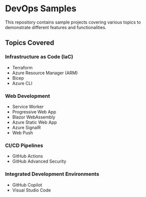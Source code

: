# DevOps Samples

This repository contains sample projects covering various topics to demonstrate different features and functionalities.

## Topics Covered

### Infrastructure as Code (IaC)

- Terraform
- Azure Resource Manager (ARM)
- Bicep
- Azure CLI

### Web Development

- Service Worker
- Progressive Web App
- Blazor WebAssembly
- Azure Static Web App
- Azure SignalR
- Web Push

### CI/CD Pipelines

- GitHub Actions
- GitHub Advanced Security

### Integrated Development Environments

- GitHub Copilot
- Visual Studio Code
